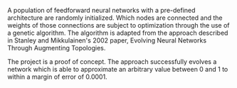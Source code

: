 A population of feedforward neural networks with a pre-defined architecture are randomly initialized.
Which nodes are connected and the weights of those connections are subject to optimization through
the use of a genetic algorithm. The algorithm is adapted from the approach described in Stanley and
Mikkulainen's 2002 paper, Evolving Neural Networks Through Augmenting Topologies.

The project is a proof of concept. The approach successfully evolves a network which is able
to approximate an arbitrary value between 0 and 1 to within a margin of error of 0.0001.
